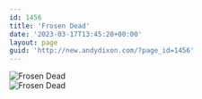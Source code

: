 ```yaml
---
id: 1456
title: 'Frosen Dead'
date: '2023-03-17T13:45:20+00:00'
layout: page
guid: 'http://new.andydixon.com/?page_id=1456'
---
```


![Frosen Dead](https://i0.wp.com/assets.g8x2.ldn.idrivee2-23.com/posters/Frosen%20Dead%2001.jpg?w=1200&ssl=1 "Frosen Dead")  
![Frosen Dead](https://i0.wp.com/assets.g8x2.ldn.idrivee2-23.com/posters/Frosen%20Dead%2002.jpg?w=1200&ssl=1 "Frosen Dead")